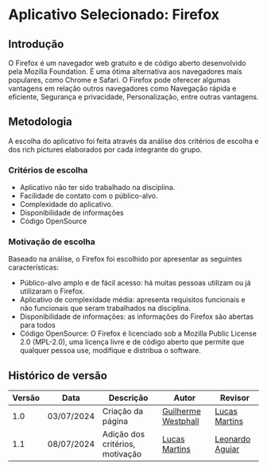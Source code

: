 # Aplicativo Selecionado: Firefox

## Introdução

O Firefox é um navegador web gratuito e de código aberto desenvolvido pela Mozilla Foundation. É uma ótima alternativa aos navegadores mais populares, como Chrome e Safari. O Firefox pode oferecer algumas vantagens em relação outros navegadores como Navegação rápida e eficiente, Segurança e privacidade, Personalização, entre outras vantagens.

## Metodologia

A escolha do aplicativo foi feita através da análise dos critérios de escolha e dos rich pictures elaborados por cada integrante do grupo.

### Critérios de escolha

- Aplicativo não ter sido trabalhado na disciplina.
- Facilidade de contato com o público-alvo.
- Complexidade do aplicativo.
- Disponibilidade de informações
- Código OpenSource

### Motivação de escolha

Baseado na análise, o Firefox foi escolhido por apresentar as seguintes características:

- Público-alvo amplo e de fácil acesso: há muitas pessoas utilizam ou já utilizaram o Firefox.
- Aplicativo de complexidade média: apresenta requisitos funcionais e não funcionais que seram trabalhados na disciplina.
- Disponibilidade de informações: as informações do Firefox são abertas para todos
- Código OpenSource: O Firefox é licenciado sob a Mozilla Public License 2.0 (MPL-2.0), uma licença livre e de código aberto que permite que qualquer pessoa use, modifique e distribua o software.

## Histórico de versão

| Versão | Data       | Descrição         | Autor                                           | Revisor |
| ------ | ---------- | ----------------- | ----------------------------------------------- | ------- |
| 1.0    | 03/07/2024 | Criação da página | [Guilherme Westphall](https://github.com/west7) | [Lucas Martins](https://github.com/martinsglucas)        |
| 1.1    | 08/07/2024 | Adição dos critérios, motivação | [Lucas Martins](https://github.com/martinsglucas) | [Leonardo Aguiar](https://github.com/Leonardo0o0)        |